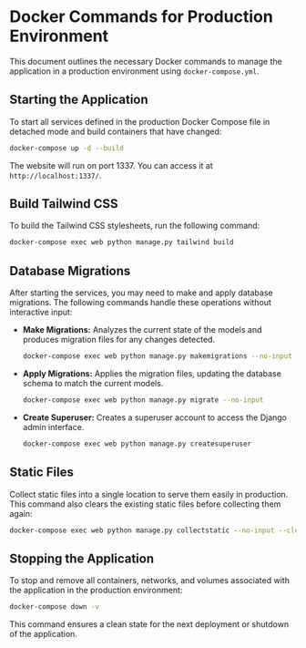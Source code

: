 # Docker Commands for Production Environment

This document outlines the necessary Docker commands to manage the application in a production environment using `docker-compose.yml`.

## Starting the Application

To start all services defined in the production Docker Compose file in detached mode and build containers that have changed:

```bash
docker-compose up -d --build
```

The website will run on port 1337. You can access it at `http://localhost:1337/`.

## Build Tailwind CSS

To build the Tailwind CSS stylesheets, run the following command:

```bash
docker-compose exec web python manage.py tailwind build
```

## Database Migrations

After starting the services, you may need to make and apply database migrations. The following commands handle these operations without interactive input:

- **Make Migrations:** Analyzes the current state of the models and produces migration files for any changes detected.

  ```bash
  docker-compose exec web python manage.py makemigrations --no-input
  ```

- **Apply Migrations:** Applies the migration files, updating the database schema to match the current models.

  ```bash
  docker-compose exec web python manage.py migrate --no-input
  ```

- **Create Superuser:** Creates a superuser account to access the Django admin interface.

  ```bash
  docker-compose exec web python manage.py createsuperuser
  ```

## Static Files

Collect static files into a single location to serve them easily in production. This command also clears the existing static files before collecting them again:

```bash
docker-compose exec web python manage.py collectstatic --no-input --clear
```

## Stopping the Application

To stop and remove all containers, networks, and volumes associated with the application in the production environment:

```bash
docker-compose down -v
```

This command ensures a clean state for the next deployment or shutdown of the application.
